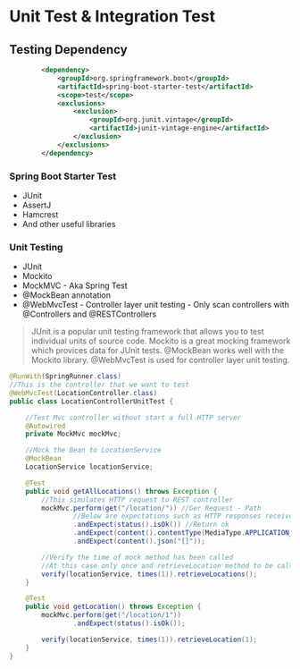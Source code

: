 # Unit Test & Integration Test

## Testing Dependency

```xml
        <dependency>
            <groupId>org.springframework.boot</groupId>
            <artifactId>spring-boot-starter-test</artifactId>
            <scope>test</scope>
            <exclusions>
                <exclusion>
                    <groupId>org.junit.vintage</groupId>
                    <artifactId>junit-vintage-engine</artifactId>
                </exclusion>
            </exclusions>
        </dependency>

```
### Spring Boot Starter Test
- JUnit
- AssertJ
- Hamcrest
- And other useful libraries

### Unit Testing
- JUnit
- Mockito
- MockMVC - Aka Spring Test
- @MockBean annotation
- @WebMvcTest
        - Controller layer unit testing
        - Only scan controllers with @Controllers and @RESTControllers
        
> JUnit is a popular unit testing framework that allows you to test individual units of source code.
> Mockito is a great mocking framework which provices data for JUnit tests.
> @MockBean works well with the Mockito library.
> @WebMvcTest is used for controller layer unit testing.

```java
@RunWith(SpringRunner.class)
//This is the controller that we want to test
@WebMvcTest(LocationController.class)
public class LocationControllerUnitTest {

    //Test Mvc controller without start a full HTTP server
    @Autowired
    private MockMvc mockMvc;

    //Mock the Bean to LocationService
    @MockBean
    LocationService locationService;

    @Test
    public void getAllLocations() throws Exception {
        //This simulates HTTP request to REST controller
        mockMvc.perform(get("/location/")) //Ger Request - Path
                //Below are expectations such as HTTP responses received from controller class
                .andExpect(status().isOk()) //Return ok
                .andExpect(content().contentType(MediaType.APPLICATION_JSON_UTF8)) //Return Application_JSON_UTF8
                .andExpect(content().json("[]"));

        //Verify the time of mock method has been called
        //At this case only once and retrieveLocation method to be called
        verify(locationService, times(1)).retrieveLocations();
    }

    @Test
    public void getLocation() throws Exception {
        mockMvc.perform(get("/location/1"))
                .andExpect(status().isOk());

        verify(locationService, times(1)).retrieveLocation(1);
    }
}
```
